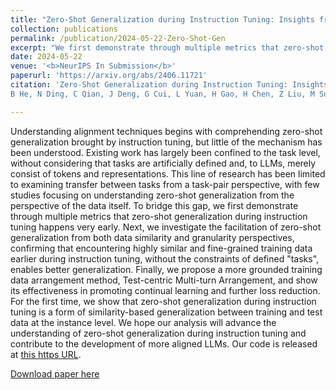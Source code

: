```yaml
---
title: "Zero-Shot Generalization during Instruction Tuning: Insights from Similarity and Granularity"
collection: publications
permalink: /publication/2024-05-22-Zero-Shot-Gen
excerpt: "We first demonstrate through multiple metrics that zero-shot generalization during instruction tuning happens very early. Next, we investigate the facilitation of zero-shot generalization from both data similarity and granularity perspectives, confirming that encountering highly similar and fine-grained training data earlier during instruction tuning, without the constraints of defined \"tasks\", enables better generalization. Finally, we propose a more grounded training data arrangement method, Test-centric Multi-turn Arrangement, and show its effectiveness in promoting continual learning and further loss reduction."
date: 2024-05-22
venue: '<b>NeurIPS In Submission</b>'
paperurl: 'https://arxiv.org/abs/2406.11721'
citation: 'Zero-Shot Generalization during Instruction Tuning: Insights from Similarity and Granularity
B He, N Ding, C Qian, J Deng, G Cui, L Yuan, H Gao, H Chen, Z Liu, M Sun… - arXiv preprint arXiv:2406.11721, 2024'

---
```


Understanding alignment techniques begins with comprehending zero-shot generalization brought by instruction tuning, but little of the mechanism has been understood. Existing work has largely been confined to the task level, without considering that tasks are artificially defined and, to LLMs, merely consist of tokens and representations. This line of research has been limited to examining transfer between tasks from a task-pair perspective, with few studies focusing on understanding zero-shot generalization from the perspective of the data itself. To bridge this gap, we first demonstrate through multiple metrics that zero-shot generalization during instruction tuning happens very early. Next, we investigate the facilitation of zero-shot generalization from both data similarity and granularity perspectives, confirming that encountering highly similar and fine-grained training data earlier during instruction tuning, without the constraints of defined "tasks", enables better generalization. Finally, we propose a more grounded training data arrangement method, Test-centric Multi-turn Arrangement, and show its effectiveness in promoting continual learning and further loss reduction. For the first time, we show that zero-shot generalization during instruction tuning is a form of similarity-based generalization between training and test data at the instance level. We hope our analysis will advance the understanding of zero-shot generalization during instruction tuning and contribute to the development of more aligned LLMs. Our code is released at [this https URL](https://github.com/HBX-hbx/dynamics_of_zero-shot_generalization).

[Download paper here](https://arxiv.org/abs/2406.11721)

